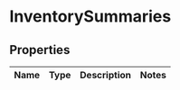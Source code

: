 # InventorySummaries

## Properties
Name | Type | Description | Notes
------------ | ------------- | ------------- | -------------
